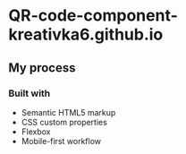 # QR-code-component-kreativka6.github.io

## My process

### Built with

- Semantic HTML5 markup
- CSS custom properties
- Flexbox
- Mobile-first workflow
